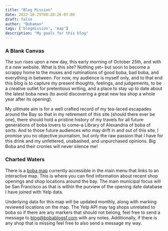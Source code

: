 ```yaml
---
title: "Blog Mission"
date: 2022-10-25T08:20:26-07:00
draft: false
author: "Bobaman"
tags: ['blogmission', 'map']
description: "My goals for this blog"
---
```

### A Blank Canvas

The sun rises upon a new day, this early morning of October 25th, and with it a new website. What is this site? Nothing yet– but soon to become a scrappy home to the muses and ruminations of good boba, bad boba, and everything in between. For now, my audience is myself only, and to that end this blog is to capture my present thoughts, feelings, and judgements, to be a creative outlet for pretentious writing, and a place to stay up to date about the latest boba news (to avoid discovering a great new tea shop a whole year after its opening).

My ultimate aim is for a well crafted record of my tea-laced escapades around the Bay so that in my retirement of this site (should there ever be one), there should hold a pristine history of my travels for all future generations of boba lovers to come–a Library of Alexandria of boba of sorts. And to those future audiences who may drift in and out of this site, I promise you no objective journalism, but only the raw passion that I have for this drink and my unfettered, unabashed, and unpurchased opinions. Big Boba and their cronies will never silence me!

### Charted Waters

There is a <a href="../../map">boba map</a> currently accessible in the main menu that links to an interactive map. This is where you can find information about recent shop openings and shop locations around the bay. The main municipal focus will be San Francisco as that is within the purview of the opening date database I have joined with Yelp data. 

Underlying data for this map will be updated monthly, along with marking reviewed locations on the map. The Yelp API may tag shops unrelated to boba so if there are any markers that should not belong, feel free to send a message to blog@bobablogsf.com with any notes. Additionally, if there is any shop that is missing feel free to also send a message my way.